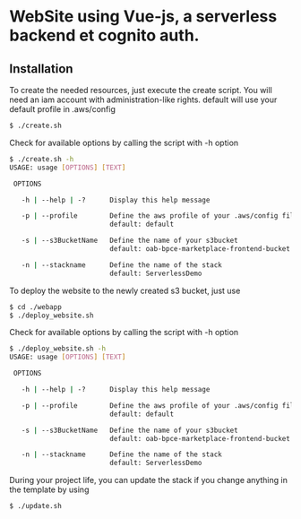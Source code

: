 # WebSite using Vue-js, a serverless backend et cognito auth.

## Installation

To create the needed resources, just execute the create script. You will need an iam account with administration-like rights.
default will use your default profile in .aws/config

```bash
$ ./create.sh
```

Check for available options by calling the script with -h option

```bash
$ ./create.sh -h
USAGE: usage [OPTIONS] [TEXT]

 OPTIONS

   -h | --help | -?      Display this help message

   -p | --profile        Define the aws profile of your .aws/config file you want to use.
                         default: default

   -s | --s3BucketName   Define the name of your s3bucket
                         default: oab-bpce-marketplace-frontend-bucket

   -n | --stackname      Define the name of the stack
                         default: ServerlessDemo
```

To deploy the website to the newly created s3 bucket, just use

```bash
$ cd ./webapp
$ ./deploy_website.sh
```

Check for available options by calling the script with -h option

```bash
$ ./deploy_website.sh -h
USAGE: usage [OPTIONS] [TEXT]

 OPTIONS

   -h | --help | -?      Display this help message

   -p | --profile        Define the aws profile of your .aws/config file you want to use.
                         default: default

   -s | --s3BucketName   Define the name of your s3bucket
                         default: oab-bpce-marketplace-frontend-bucket

   -n | --stackname      Define the name of the stack
                         default: ServerlessDemo
```

During your project life, you can update the stack if you change anything in the template by using

```bash
$ ./update.sh
```
